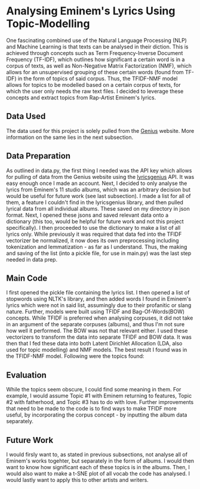 # Analysing Eminem's Lyrics Using Topic-Modelling
One fascinating combined use of the Natural Language Processing (NLP) and Machine Learning is that texts can be analysed in their diction. This is achieved through concepts such as Term Frequency-Inverse Document Frequency (TF-IDF), which outlines how significant a certain word is in a corpus of texts, as well as Non-Negative Matrix Factorization (NMF), which allows for an unsupervised grouping of these certain words (found from TF-IDF) in the form of topics of said corpus. Thus, the TFIDF-NMF model allows for topics to be modelled based on a certain corpus of texts, for which the user only needs the raw text files. I decided to leverage these concepts and extract topics from Rap-Artist Eminem's lyrics.
## Data Used
The data used for this project is solely pulled from the [Genius](https://genius.com/) website. More information on the same lies in the next subsection. 
## Data Preparation 
As outlined in data.py, the first thing I needed was the API key which allows for pulling of data from the Genius website using the [lyricsgenius](https://github.com/johnwmillr/LyricsGenius) API. It was easy enough once I made an account. Next, I decided to only analyse the lyrics from Eminem's 11 studio albums, which was an arbitrary decision but would be useful for future work (see last subsection). I made a list for all of them, a feature I couldn't find in the lyricsgenius library, and then pulled lyrical data from all individual albums. These saved on my directory in json format. Next, I opened these jsons and saved relevant data onto a dictionary (this too, would be helpful for future work and not this project specifically). I then proceeded to use the dictionary to make a list of all lyrics only. While previously it was required that data fed into the TFIDF vectorizer be normalized, it now does its own preprocessing including tokenization and lemmatization - as far as I understand. Thus, the making and saving of the list (into a pickle file, for use in main.py) was the last step needed in data prep. 
## Main Code
I first opened the pickle file containing the lyrics list. I then opened a list of stopwords using NLTK's library, and then added words I found in Eminem's lyrics which were not in said list, assumingly due to their profanitic or slang nature. Further, models were built using TFIDF and Bag-Of-Words(BOW) concepts. While TFIDF is preferred when analysing corpuses, it did not take in an argument of the separate corpuses (albums), and thus I'm not sure how well it performed. The BOW was not that relevant either. I used these vectorizers to transform the data into separate TFIDF and BOW data. It was then that I fed these data into both Latent Dirichlet Allocation (LDA, also used for topic modelling) and NMF models. The best result I found was in the TFIDF-NMF model. Following were the topics found: 

## Evaluation
While the topics seem obscure, I could find some meaning in them. For example, I would assume Topic #1 with Eminem returning to features, Topic #2 with fatherhood, and Topic #3 has to do with love. Further improvements that need to be made to the code is to find ways to make TFIDF more useful, by incorporating the corpus concept - by inputting the album data separately. 
## Future Work
I would firsly want to, as stated in previous subsections, not analyse all of Eminem's works togehter, but separately in the form of albums. I would then want to know how significant each of these topics is in the albums. Then, I would also want to make a t-SNE plot of all vocab the code has analysed. I would lastly want to apply this to other artists and writers. 
